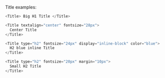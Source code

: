 Title examples:

```js
<Title> Big H1 Title </Title>
```

```js
<Title textalign="center" fontsize="28px">
  Center Title
</Title>
```

```js
<Title type="h2" fontsize="24px" display="inline-block" color="blue">
  H2 blue inline Title
</Title>
```

```js
<Title type="h2" fontsize="20px" margin="10px">
  Small H2 Title
</Title>
```
